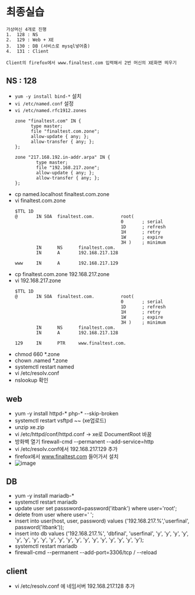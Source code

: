 # 최종실습
```
가상머신 4개로 진행
1.  128 : NS
2.  129 : Web + XE
3.  130 : DB (서비스로 mysql넣어줌)
4.  131 : Client

Client의 firefox에서 www.finaltest.com 입력해서 2번 머신의 XE화면 띄우기
```
## NS : 128
* `yum -y install bind-*` 설치
* `vi /etc/named.conf` 설정
* `vi /etc/named.rfc1912.zones`
  ```
  zone "finaltest.com" IN {
        type master;
        file "finaltest.com.zone";
        allow-update { any; };
        allow-transfer { any; };
  };

  zone "217.168.192.in-addr.arpa" IN {
          type master;
          file "192.168.217.zone";
          allow-update { any; };
          allow-transfer { any; };
  };
  ```
* cp named.localhost finaltest.com.zone
* vi finaltest.com.zone
  ```
  $TTL 1D
  @       IN SOA  finaltest.com.          root(
                                          0       ; serial
                                          1D      ; refresh
                                          1H      ; retry
                                          1W      ; expire
                                          3H )    ; minimum
          IN      NS      finaltest.com.
          IN      A       192.168.217.128

  www     IN      A       192.168.217.129

  ```
* cp finaltest.com.zone 192.168.217.zone
* vi 192.168.217.zone
  ```
  $TTL 1D
  @       IN SOA  finaltest.com.          root(
                                          0       ; serial
                                          1D      ; refresh
                                          1H      ; retry
                                          1W      ; expire
                                          3H )    ; minimum
          IN      NS      finaltest.com.
          IN      A       192.168.217.128

  129     IN      PTR     www.finaltest.com.
  ```
* chmod 660 \*.zone
* chown .named \*.zone
* systemctl restart named
* vi /etc/resolv.conf
* nslookup 확인

## web
* yum -y install httpd-* php-* --skip-broken
* systemctl restart vsftpd ~~ (xe업로드)
* unzip xe.zip
* vi /etc/httpd/conf/httpd.conf -> xe로 DocumentRoot 바꿈
* 방화벽 열기 firewall-cmd --permanent --add-service=http
* vi /etc/resolv.conf에서 192.168.217.129 추가
* firefox에서 www.finaltest.com 들어가서 설치
* ![image](https://user-images.githubusercontent.com/79209568/120621191-9e02f880-c498-11eb-9386-ff9dab9ff28a.png) 

## DB
* yum -y install mariadb-*
* systemctl restart mariadb
* update user set passsword=password('itbank') where user='root';
* delete from user where user=' ';
* insert into user(host, user, password) values ('192.168.217.%','userfinal', password('itbank'));
* insert into db values ('192.168.217.%', 'dbfinal', 'userfinal', 'y', 'y', 'y', 'y', 'y', 'y', 'y', 'y', 'y', 'y', 'y', 'y', 'y', 'y', 'y', 'y', 'y', 'y', 'y');
* systemctl restart mariadb
* firewall-cmd --permanent --add-port=3306/tcp / --reload

## client
* vi /etc/resolv.conf 에 네임서버 192.168.217.128 추가
